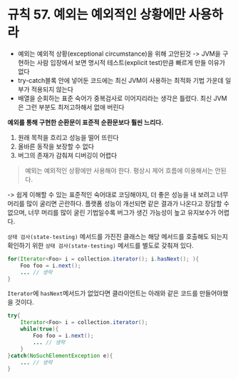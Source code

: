 # 규칙 57. 예외는 예외적인 상황에만 사용하라

- 예외는 예외적 상황(exceptional circumstance)을 위해 고안된것 -> JVM을 구현하는 사람 입장에서 보면 명시적 테스트(explicit test)만큼 빠르게 만들 이유가 없다
- try-catch블록 안에 넣어둔 코드에는 최신 JVM이 사용하는 최적화 기법 가운데 일부가 적용되지 않는다
- 배열을 순회하는 표준 숙어가 중복검사로 이어지리라는 생각은 틀렸다. 최신 JVM은 그런 부분도 최저고하해서 없애 버린다

**예외를 통해 구현한 순환문이 표준적 순환문보다 훨씬 느리다.**
1. 원래 목적을 흐리고 성능을 떨어 뜨린다
2. 올바른 동작을 보장할 수 없다
3. 버그의 존재가 감춰져 디버깅이 어렵다

> 예외는 예외적인 상황에만 사용해야 한다. 평상시 제어 흐름에 이용해서는 안된다.

-> 쉽게 이해할 수 있는 표준적인 숙어대로 코딩해야지, 더 좋은 성능을 내 보려고 너무 머리를 많이 굴리면 곤란하다. 플랫폼 성능이 개선되면 같은 결과가 나온다고 장담할 수 없으며, 너무 머리를 많이 굴린 기법일수록 버그가 생긴 가능성이 높고 유지보수가 어렵다.

`상태 검사(state-testing)` 메서드를 가진진 클래스는 해당 메서드를 호출해도 되는지 확인하기 위한 `상태 검사(state-testing)` 메서드를 별도로 갖춰져 있다.

```java
for(Iterator<Foo> i = collection.iterator(); i.hasNext(); ){
    Foo foo = i.next();
    ... // 생략
}
```

`Iterator`에 `hasNext`메서드가 없었다면 클라이언트는 아래와 같은 코드를 만들어야했을 것이다.

```java
try{
    Iterator<Foo> i = collection.iterator();
    while(true){
        Foo foo = i.next();
        ... // 생략
    }
}catch(NoSuchElementException e){
    ... // 생략
}
```
